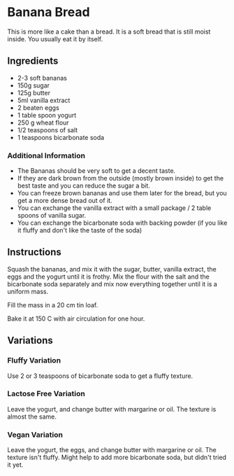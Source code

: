 # Banana Bread

This is more like a cake than a bread. It is a soft bread that is still moist inside. You usually eat it by itself.

## Ingredients

- 2-3 soft bananas
- 150g sugar
- 125g butter
- 5ml vanilla extract
- 2 beaten eggs
- 1 table spoon yogurt 
- 250 g wheat flour 
- 1/2 teaspoons of salt
- 1 teaspoons bicarbonate soda

### Additional Information

- The Bananas should be very soft to get a decent taste.
- If they are dark brown from the outside (mostly brown inside) to get the best taste and you can reduce the sugar a bit.
- You can freeze brown bananas and use them later for the bread, but you get a more dense bread out of it.
- You can exchange the vanilla extract with a small package / 2 table spoons of vanilla sugar.
- You can exchange the bicarbonate soda with backing powder (if you like it fluffy and don't like the taste of the soda)

## Instructions

Squash the bananas, and mix it with the sugar, butter, vanilla extract, the eggs and the yogurt until it is frothy. Mix the flour with the salt and the bicarbonate soda separately and mix now everything together until it is a uniform mass.

Fill the mass in a 20 cm tin loaf.

Bake it at 150 C with air circulation for one hour.

## Variations

### Fluffy Variation

Use 2 or 3 teaspoons of bicarbonate soda to get a fluffy texture.

### Lactose Free Variation

Leave the yogurt, and change butter with margarine or oil. The texture is almost the same.

### Vegan Variation

Leave the yogurt, the eggs, and change butter with margarine or oil. The texture isn't fluffy. Might help to add more bicarbonate soda, but didn't tried it yet.
